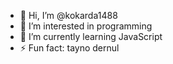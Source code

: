 - 👋 Hi, I’m @kokarda1488
- 👀 I’m interested in programming
- 🌱 I’m currently learning JavaScript
- ⚡ Fun fact: tayno dernul

<!---
kokarda1488/kokarda1488 is a ✨ special ✨ repository because its `README.md` (this file) appears on your GitHub profile.
You can click the Preview link to take a look at your changes.
--->
